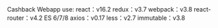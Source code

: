 Cashback Webapp use:
react：v16.2
redux：v3.7
webpack：v3.8
react-router：v4.2
ES 6/7/8
axios：v0.17
less：v2.7
immutable：v3.8
